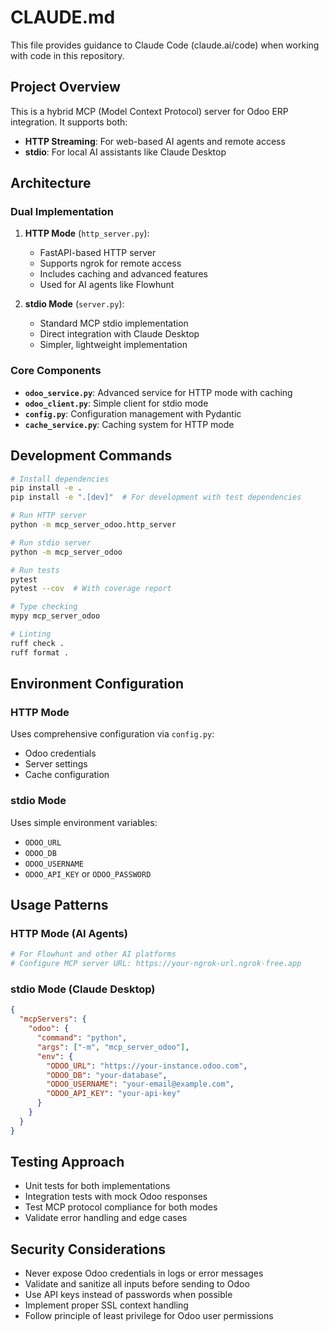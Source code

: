 # CLAUDE.md

This file provides guidance to Claude Code (claude.ai/code) when working with code in this repository.

## Project Overview

This is a hybrid MCP (Model Context Protocol) server for Odoo ERP integration. It supports both:
- **HTTP Streaming**: For web-based AI agents and remote access
- **stdio**: For local AI assistants like Claude Desktop

## Architecture

### Dual Implementation

1. **HTTP Mode** (`http_server.py`):
   - FastAPI-based HTTP server
   - Supports ngrok for remote access
   - Includes caching and advanced features
   - Used for AI agents like Flowhunt

2. **stdio Mode** (`server.py`):
   - Standard MCP stdio implementation
   - Direct integration with Claude Desktop
   - Simpler, lightweight implementation

### Core Components

- **`odoo_service.py`**: Advanced service for HTTP mode with caching
- **`odoo_client.py`**: Simple client for stdio mode
- **`config.py`**: Configuration management with Pydantic
- **`cache_service.py`**: Caching system for HTTP mode

## Development Commands

```bash
# Install dependencies
pip install -e .
pip install -e ".[dev]"  # For development with test dependencies

# Run HTTP server
python -m mcp_server_odoo.http_server

# Run stdio server
python -m mcp_server_odoo

# Run tests
pytest
pytest --cov  # With coverage report

# Type checking
mypy mcp_server_odoo

# Linting
ruff check .
ruff format .
```

## Environment Configuration

### HTTP Mode
Uses comprehensive configuration via `config.py`:
- Odoo credentials
- Server settings
- Cache configuration

### stdio Mode
Uses simple environment variables:
- `ODOO_URL`
- `ODOO_DB`
- `ODOO_USERNAME`
- `ODOO_API_KEY` or `ODOO_PASSWORD`

## Usage Patterns

### HTTP Mode (AI Agents)
```python
# For Flowhunt and other AI platforms
# Configure MCP server URL: https://your-ngrok-url.ngrok-free.app
```

### stdio Mode (Claude Desktop)
```json
{
  "mcpServers": {
    "odoo": {
      "command": "python",
      "args": ["-m", "mcp_server_odoo"],
      "env": {
        "ODOO_URL": "https://your-instance.odoo.com",
        "ODOO_DB": "your-database",
        "ODOO_USERNAME": "your-email@example.com",
        "ODOO_API_KEY": "your-api-key"
      }
    }
  }
}
```

## Testing Approach

- Unit tests for both implementations
- Integration tests with mock Odoo responses
- Test MCP protocol compliance for both modes
- Validate error handling and edge cases

## Security Considerations

- Never expose Odoo credentials in logs or error messages
- Validate and sanitize all inputs before sending to Odoo
- Use API keys instead of passwords when possible
- Implement proper SSL context handling
- Follow principle of least privilege for Odoo user permissions

